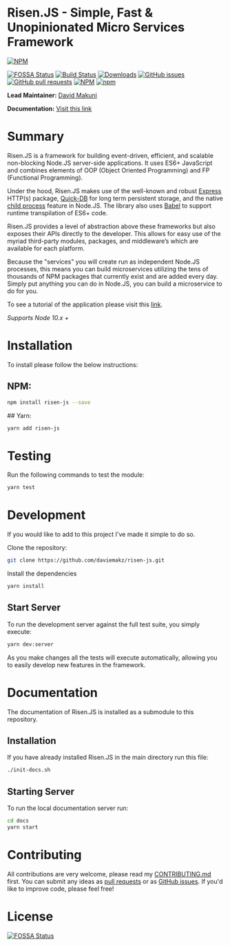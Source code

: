 # Risen.JS - Simple, Fast & Unopinionated Micro Services Framework

[![NPM](https://nodei.co/npm/risen-js.png?compact=true)](https://www.npmjs.com/package/risen-js)

[![FOSSA Status](https://app.fossa.io/api/projects/git%2Bgithub.com%2Fdaviemakz%2Frisen-js.svg?type=shield)](https://app.fossa.io/projects/git%2Bgithub.com%2Fdaviemakz%2Frisen-js?ref=badge_shield)
[![Build Status](https://travis-ci.org/daviemakz/risen-js.svg?branch=master)](https://travis-ci.org/daviemakz/risen-js)
[![Downloads](https://img.shields.io/npm/dm/risen-js.svg)](https://www.npmjs.com/package/risen-js)
[![GitHub issues](https://img.shields.io/github/issues/daviemakz/risen-js)](https://github.com/daviemakz/risen-js/issues)
[![GitHub pull requests](https://img.shields.io/github/issues-pr/daviemakz/risen-js)](https://github.com/daviemakz/risen-js/pulls)
[![NPM](https://img.shields.io/npm/l/risen-js)](https://www.npmjs.com/package/risen-js)
[![npm](https://img.shields.io/npm/v/risen-js)](https://www.npmjs.com/package/risen-js)

**Lead Maintainer:** [David Makuni](https://github.com/daviemakz)

**Documentation:** [Visit this link](https://daviemakz.github.io/risen-js/)

# Summary

Risen.JS is a framework for building event-driven, efficient, and scalable non-blocking Node.JS server-side applications. It uses ES6+ JavaScript and combines elements of OOP (Object Oriented Programming) and FP (Functional Programming).

Under the hood, Risen.JS makes use of the well-known and robust [Express](http://expressjs.com) HTTP(s) package, [Quick-DB](https://www.npmjs.com/package/quick.db) for long term persistent storage, and the native [child process](https://nodejs.org/api/child_process.html) feature in Node.JS. The library also uses [Babel](https://babeljs.io/) to support runtime transpilation of ES6+ code.

Risen.JS provides a level of abstraction above these frameworks but also exposes their APIs directly to the developer. This allows for easy use of the myriad third-party modules, packages, and middleware’s which are available for each platform.

Because the "services" you will create run as independent Node.JS processes, this means you can build microservices utilizing the tens of thousands of NPM packages that currently exist and are added every day. Simply put anything you can do in Node.JS, you can build a microservice to do for you.

To see a tutorial of the application please visit this [link](https://daviemakz.github.io/risen-js/docs/settingup).

_Supports Node 10.x +_

# Installation

To install please follow the below instructions:

## NPM:

```sh
npm install risen-js --save
```

## Yarn:

```sh
yarn add risen-js
```

# Testing

Run the following commands to test the module:

```sh
yarn test
```

# Development

If you would like to add to this project I've made it simple to do so.

Clone the repository:

```sh
git clone https://github.com/daviemakz/risen-js.git
```

Install the dependencies

```sh
yarn install
```

## Start Server

To run the development server against the full test suite, you simply execute:

```sh
yarn dev:server
```

As you make changes all the tests will execute automatically, allowing you to easily develop new features in the framework.

# Documentation

The documentation of Risen.JS is installed as a submodule to this repository.

## Installation

If you have already installed Risen.JS in the main directory run this file:

```sh
./init-docs.sh
```

## Starting Server

To run the local documentation server run:

```sh
cd docs
yarn start
```

# Contributing

All contributions are very welcome, please read my [CONTRIBUTING.md](https://github.com/daviemakz/risen-js/blob/master/CONTRIBUTING.md) first. You can submit any ideas as [pull requests](https://github.com/daviemakz/risen-js/pulls) or as [GitHub issues](https://github.com/daviemakz/risen-js/issues). If you'd like to improve code, please feel free!

# License

[![FOSSA Status](https://app.fossa.io/api/projects/git%2Bgithub.com%2Fdaviemakz%2Frisen-js.svg?type=large)](https://app.fossa.io/projects/git%2Bgithub.com%2Fdaviemakz%2Frisen-js?ref=badge_large)
